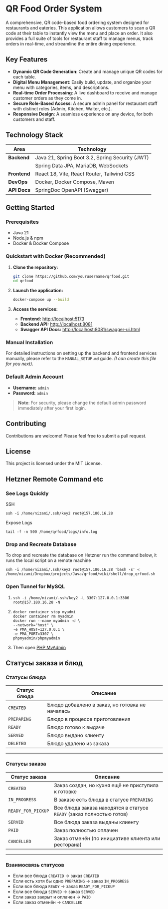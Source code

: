 # QR Food Order System

A comprehensive, QR code-based food ordering system designed for restaurants and eateries. This application allows customers to scan a QR code at their table to instantly view the menu and place an order. It also provides a full suite of tools for restaurant staff to manage menus, track orders in real-time, and streamline the entire dining experience.

## Key Features

- **Dynamic QR Code Generation**: Create and manage unique QR codes for each table.
- **Digital Menu Management**: Easily build, update, and organize your menu with categories, items, and descriptions.
- **Real-time Order Processing**: A live dashboard to receive and manage customer orders as they come in.
- **Secure Role-Based Access**: A secure admin panel for restaurant staff with distinct roles (Admin, Kitchen, Waiter, etc.).
- **Responsive Design**: A seamless experience on any device, for both customers and staff.

## Technology Stack

| Area      | Technology                                       |
|-----------|--------------------------------------------------|
| **Backend**   | Java 21, Spring Boot 3.2, Spring Security (JWT)  |
|           | Spring Data JPA, MariaDB, WebSockets             |
| **Frontend**  | React 18, Vite, React Router, Tailwind CSS       |
| **DevOps**    | Docker, Docker Compose, Maven                    |
| **API Docs**  | SpringDoc OpenAPI (Swagger)                      |

## Getting Started

### Prerequisites
- Java 21
- Node.js & npm
- Docker & Docker Compose

### Quickstart with Docker (Recommended)
1.  **Clone the repository:**
    ```bash
    git clone https://github.com/yourusername/qrfood.git
    cd qrfood
    ```

2.  **Launch the application:**
    ```bash
    docker-compose up --build
    ```

3.  **Access the services:**
    - **Frontend:** [http://localhost:5173](http://localhost:5173)
    - **Backend API:** [http://localhost:8081](http://localhost:8081)
    - **Swagger API Docs:** [http://localhost:8081/swagger-ui.html](http://localhost:8081/swagger-ui.html)

### Manual Installation
For detailed instructions on setting up the backend and frontend services manually, please refer to the `MANUAL_SETUP.md` guide. *(I can create this file for you next)*.

### Default Admin Account
-   **Username:** `admin`
-   **Password:** `admin`

> **Note**: For security, please change the default admin password immediately after your first login.

## Contributing
Contributions are welcome! Please feel free to submit a pull request.

## License
This project is licensed under the MIT License.

## Hetzner Remote Command etc

### See Logs Quickly

SSH
``` 
ssh -i /home/nizami/.ssh/key2 root@157.180.16.28
```

Expose Logs
```
tail -f -n 500 /home/qrfood/logs/info.log
```


### Drop and Recreate Database

To drop and recreate the database on Hetzner run the command below, it runs the local script on a remote machine
```
ssh -i /home/nizami/.ssh/key2 root@157.180.16.28 'bash -s' < /home/nizami/Dropbox/projects/Java/qrfood/wiki/shell/drop_qrfood.sh
```

### Open Tunnel for MySQL

1. ````
   ssh -i /home/nizami/.ssh/key2 -L 3307:127.0.0.1:3306 root@157.180.16.28 -N
   ````
2. ````
   docker container stop myadmi
   docker container rm myadmin
   docker run --name myadmin -d \
   --network="host" \
   -e PMA_HOST=127.0.0.1 \
   -e PMA_PORT=3307 \
   phpmyadmin/phpmyadmin
   ````
4. Then open [PHP MyAdmin](http://localhost)


## Статусы заказа и блюд

### Статусы блюда
| Статус блюда  | Описание                                   |
|---------------|---------------------------------------------|
| `CREATED`     | Блюдо добавлено в заказ, но готовка не началась |
| `PREPARING`   | Блюдо в процессе приготовления              |
| `READY`       | Блюдо готово к выдаче                       |
| `SERVED`      | Блюдо выдано клиенту                        |
| `DELETED`     | Блюдо удалено из заказа                     |

---

### Статусы заказа
| Статус заказа       | Описание                                                                 |
|---------------------|---------------------------------------------------------------------------|
| `CREATED`           | Заказ создан, но кухня ещё не приступила к готовке                        |
| `IN_PROGRESS`       | В заказе есть блюда в статусе `PREPARING`                                |
| `READY_FOR_PICKUP`  | Все блюда заказа находятся в статусе `READY` (заказ полностью готов)      |
| `SERVED`            | Все блюда заказа выданы клиенту                                           |
| `PAID`              | Заказ полностью оплачен                                                  |
| `CANCELLED`         | Заказ отменён (по инициативе клиента или ресторана)                       |

---

### Взаимосвязь статусов

- Если все блюда `CREATED` → заказ `CREATED`
- Если есть хотя бы одно `PREPARING` → заказ `IN_PROGRESS`
- Если все блюда `READY` → заказ `READY_FOR_PICKUP`
- Если все блюда `SERVED` → заказ `SERVED`
- Если заказ закрыт и оплачен → `PAID`
- Если заказ отменён → `CANCELLED`  
